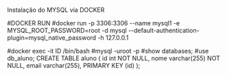 
Instalação do MYSQL via DOCKER

#DOCKER RUN
#docker run -p 3306:3306 --name mysql1 -e MYSQL_ROOT_PASSWORD=root -d mysql --default-authentication-plugin=mysql_native_password -h 127.0.0.1




#docker exec -it ID /bin/bash
#mysql -uroot -p
#show databases;
#use db_aluno;
CREATE TABLE aluno (
    id int NOT NULL,
    nome varchar(255) NOT NULL,
    email varchar(255),
    PRIMARY KEY (id)
);
